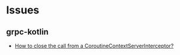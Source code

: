 # Issues

## grpc-kotlin

- [How to close the call from a CoroutineContextServerInterceptor?](https://github.com/grpc/grpc-kotlin/issues/221)